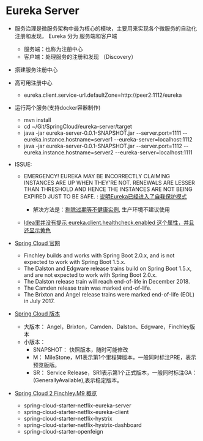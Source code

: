 # Eureka Server

- 服务治理是微服务架构中最为核心的模块，主要用来实现各个微服务的自动化注册和发现， Eureka 分为 服务端和客户端
	- 服务端：也称为注册中心
	- 客户端：处理服务的注册和发现 （Discovery）

- 搭建服务注册中心

- 高可用注册中心
	- eureka.client.service-url.defaultZone=http://peer2:1112/eureka

- 运行两个服务(支持docker容器制作)
    - mvn install
    - cd ~/Git/SpringCloud/eureka-server/target
    - java -jar eureka-server-0.0.1-SNAPSHOT.jar --server.port=1111 --eureka.instance.hostname=server1 --eureka-server=localhost:1112
    - java -jar eureka-server-0.0.1-SNAPSHOT.jar --server.port=1112 --eureka.instance.hostname=server2 --eureka-server=localhost:1111


- ISSUE:
	- EMERGENCY! EUREKA MAY BE INCORRECTLY CLAIMING INSTANCES ARE UP WHEN THEY'RE NOT. RENEWALS ARE LESSER THAN THRESHOLD AND HENCE THE INSTANCES ARE NOT BEING EXPIRED JUST TO BE SAFE. : [说明Eureka已经进入了自我保护模式](https://blog.csdn.net/cvntopuyef/article/details/78477681) 
		- 解决方法是：[剔除过期等不健康实例](https://blog.csdn.net/cvntopuyef/article/details/78465798), 生产环境不建议使用

	- [Idea里并没有提示 eureka.client.healthcheck.enabled 这个属性，并且还显示黄色](https://www.cnblogs.com/woshimrf/p/springclout-eureka.html)
	

- [Spring Cloud 官网](https://projects.spring.io/spring-cloud/)
	- Finchley builds and works with Spring Boot 2.0.x, and is not expected to work with Spring Boot 1.5.x.
	- The Dalston and Edgware release trains build on Spring Boot 1.5.x, and are not expected to work with Spring Boot 2.0.x.
	- The Dalston release train will reach end-of-life in December 2018.
	- The Camden release train was marked end-of-life.
	- The Brixton and Angel release trains were marked end-of-life (EOL) in July 2017.


- [Spring Cloud 版本](https://blog.csdn.net/54powerman/article/details/79163440)
	- 大版本： Angel，Brixton，Camden、Dalston、Edgware，Finchley版本
	- 小版本： 
		- SNAPSHOT： 快照版本，随时可能修改
		- M： MileStone，M1表示第1个里程碑版本，一般同时标注PRE，表示预览版版。
		- SR： Service Release，SR1表示第1个正式版本，一般同时标注GA：(GenerallyAvailable),表示稳定版本。


- [Spring Cloud 2 Finchley.M9 概览](https://www.jianshu.com/p/c52b1089ea92)
	- spring-cloud-starter-netflix-eureka-server
	- spring-cloud-starter-netflix-eureka-client
	- spring-cloud-starter-netflix-hystrix
	- spring-cloud-starter-netflix-hystrix-dashboard
	- spring-cloud-starter-openfeign

